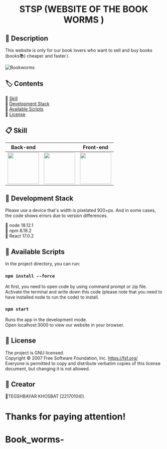 <h1 align="center">STSP (WEBSITE OF THE BOOK WORMS )</h1>

## 💁 Description

This website is only for our book lovers who want to sell and buy books (books📚) cheaper and faster.\

![Bookworms](https://github.com/Oolgoo/Book__Worms/assets/93963116/1ecef0bb-3e9f-43a7-9e8e-b0d088e65ea7)


## 🏷️ Contents

🔹 [Skill](#-skill)\
🔹 [Development Stack](#-development-stack)\
🔹 [Available Scripts](#-available-scripts)\
🔹 [License](#-license)

## 📋 Skill

| Back-end                                                                                                       |                                                                                                                                     | Front-end                                                                                                                                          |
| -------------------------------------------------------------------------------------------------------------- | ----------------------------------------------------------------------------------------------------------------------------------- | -------------------------------------------------------------------------------------------------------------------------------------------------- |
| <img src="https://cdn.icon-icons.com/icons2/2699/PNG/512/firebase_logo_icon_171157.png"  style="width:100px"/> | <img src="https://upload.wikimedia.org/wikipedia/commons/thumb/a/a7/React-icon.svg/200px-React-icon.svg.png"  style="width:100px"/> | <img src="https://upload.wikimedia.org/wikipedia/commons/thumb/d/d5/Tailwind_CSS_Logo.svg/2048px-Tailwind_CSS_Logo.svg.png"  style="width:100px"/> |

## 📌 Development Stack

Please use a device that's width is pixelated 920+px. And in some cases, the code shows errors due to version differences.

🔹 node 18.12.1\
🔹 npm 8.19.2\
🔹 React 17.0.2

## 💾 Available Scripts

In the project directory, you can run:

### `npm install --force`

At first, you need to open code by using command prompt or zip file.\
Activate the terminal and write down this code (please note that you need to have installed node to run the code) to install.

### `npm start`

Runs the app in the development mode.\
Open localhost:3000 to view our website in your browser.

## 📄 License

The project is GNU licensed.\
Copyright © 2007 Free Software Foundation, Inc. <https://fsf.org/>\
Everyone is permitted to copy and distribute verbatim copies of this license document, but changing it is not allowed.

## 👥 Creator

🔹TEGSHBAYAR KHOSBAT [22170104]\

# Thanks for paying attention!

# Book_worms-
